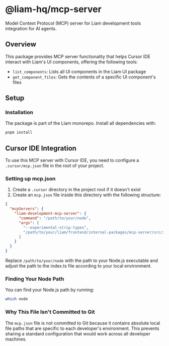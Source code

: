 # @liam-hq/mcp-server

Model Context Protocol (MCP) server for Liam development tools integration for AI agents.

## Overview

This package provides MCP server functionality that helps Cursor IDE interact with Liam's UI components, offering the following tools:

- `list_components`: Lists all UI components in the Liam UI package
- `get_component_files`: Gets the contents of a specific UI component's files

## Setup

### Installation

The package is part of the Liam monorepo. Install all dependencies with:

```bash
pnpm install
```

## Cursor IDE Integration

To use this MCP server with Cursor IDE, you need to configure a `.cursor/mcp.json` file in the root of your project.

### Setting up mcp.json

1. Create a `.cursor` directory in the project root if it doesn't exist
2. Create an `mcp.json` file inside this directory with the following structure:

```json
{
  "mcpServers": {
    "liam-development-mcp-server": {
      "command": "/path/to/your/node",
      "args": [
        "--experimental-strip-types",
        "/path/to/your/liam/frontend/internal-packages/mcp-server/src/index.ts"
      ]
    }
  }
}
```

Replace `/path/to/your/node` with the path to your Node.js executable and adjust the path to the index.ts file according to your local environment.

### Finding Your Node Path

You can find your Node.js path by running:

```bash
which node
```

### Why This File Isn't Committed to Git

The `mcp.json` file is not committed to Git because it contains absolute local file paths that are specific to each developer's environment. This prevents sharing a standard configuration that would work across all developer machines.

